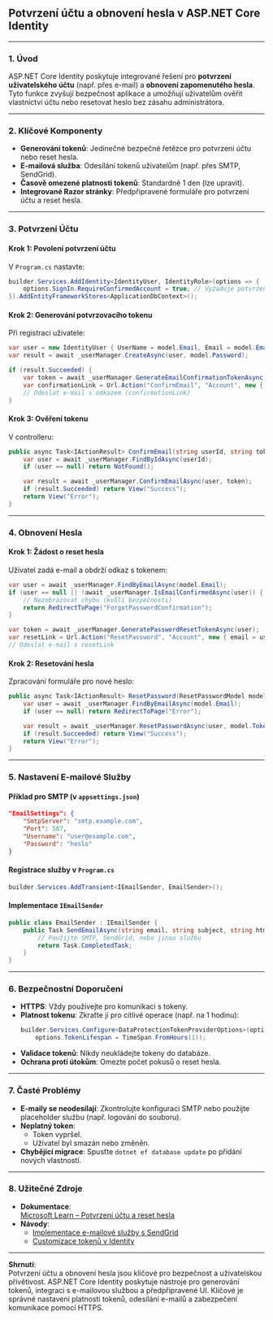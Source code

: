 
## **Potvrzení účtu a obnovení hesla v ASP.NET Core Identity**

---

### **1. Úvod**  

ASP.NET Core Identity poskytuje integrované řešení pro **potvrzení uživatelského účtu** (např. přes e-mail) a **obnovení zapomenutého hesla**. Tyto funkce zvyšují bezpečnost aplikace a umožňují uživatelům ověřit vlastnictví účtu nebo resetovat heslo bez zásahu administrátora.

---

### **2. Klíčové Komponenty**  

- **Generování tokenů**: Jedinečné bezpečné řetězce pro potvrzení účtu nebo reset hesla.  
- **E-mailová služba**: Odesílání tokenů uživatelům (např. přes SMTP, SendGrid).  
- **Časově omezené platnosti tokenů**: Standardně 1 den (lze upravit).  
- **Integrované Razor stránky**: Předpřipravené formuláře pro potvrzení účtu a reset hesla.  

---

### **3. Potvrzení Účtu**  

#### **Krok 1: Povolení potvrzení účtu**  

V `Program.cs` nastavte:  
```csharp
builder.Services.AddIdentity<IdentityUser, IdentityRole>(options => {
    options.SignIn.RequireConfirmedAccount = true; // Vyžaduje potvrzení e-mailu pro přihlášení
}).AddEntityFrameworkStores<ApplicationDbContext>();
```

#### **Krok 2: Generování potvrzovacího tokenu**  

Při registraci uživatele:  
```csharp
var user = new IdentityUser { UserName = model.Email, Email = model.Email };
var result = await _userManager.CreateAsync(user, model.Password);

if (result.Succeeded) {
    var token = await _userManager.GenerateEmailConfirmationTokenAsync(user);
    var confirmationLink = Url.Action("ConfirmEmail", "Account", new { userId = user.Id, token }, Request.Scheme);
    // Odeslat e-mail s odkazem (confirmationLink)
}
```

#### **Krok 3: Ověření tokenu**  

V controlleru:  
```csharp
public async Task<IActionResult> ConfirmEmail(string userId, string token) {
    var user = await _userManager.FindByIdAsync(userId);
    if (user == null) return NotFound();

    var result = await _userManager.ConfirmEmailAsync(user, token);
    if (result.Succeeded) return View("Success");
    return View("Error");
}
```

---

### **4. Obnovení Hesla**  

#### **Krok 1: Žádost o reset hesla**  

Uživatel zadá e-mail a obdrží odkaz s tokenem:  
```csharp
var user = await _userManager.FindByEmailAsync(model.Email);
if (user == null || !await _userManager.IsEmailConfirmedAsync(user)) {
    // Nezobrazovat chybu (kvůli bezpečnosti)
    return RedirectToPage("ForgotPasswordConfirmation");
}

var token = await _userManager.GeneratePasswordResetTokenAsync(user);
var resetLink = Url.Action("ResetPassword", "Account", new { email = user.Email, token }, Request.Scheme);
// Odeslat e-mail s resetLink
```

#### **Krok 2: Resetování hesla**  

Zpracování formuláře pro nové heslo:  
```csharp
public async Task<IActionResult> ResetPassword(ResetPasswordModel model) {
    var user = await _userManager.FindByEmailAsync(model.Email);
    if (user == null) return RedirectToPage("Error");

    var result = await _userManager.ResetPasswordAsync(user, model.Token, model.Password);
    if (result.Succeeded) return View("Success");
    return View("Error");
}
```

---

### **5. Nastavení E-mailové Služby**  

#### **Příklad pro SMTP (v `appsettings.json`)**  

```json
"EmailSettings": {
    "SmtpServer": "smtp.example.com",
    "Port": 587,
    "Username": "user@example.com",
    "Password": "heslo"
}
```

#### **Registrace služby v `Program.cs`**  

```csharp
builder.Services.AddTransient<IEmailSender, EmailSender>();
```

#### **Implementace `IEmailSender`**  

```csharp
public class EmailSender : IEmailSender {
    public Task SendEmailAsync(string email, string subject, string htmlMessage) {
        // Použijte SMTP, SendGrid, nebo jinou službu
        return Task.CompletedTask;
    }
}
```

---

### **6. Bezpečnostní Doporučení**  

- **HTTPS**: Vždy používejte pro komunikaci s tokeny.  
- **Platnost tokenu**: Zkraťte ji pro citlivé operace (např. na 1 hodinu):  
  ```csharp
  builder.Services.Configure<DataProtectionTokenProviderOptions>(options => 
      options.TokenLifespan = TimeSpan.FromHours(1));
  ```
- **Validace tokenů**: Nikdy neukládejte tokeny do databáze.  
- **Ochrana proti útokům**: Omezte počet pokusů o reset hesla.  

---

### **7. Časté Problémy**  

- **E-maily se neodesílají**: Zkontrolujte konfiguraci SMTP nebo použijte placeholder službu (např. logování do souboru).  
- **Neplatný token**:  
  - Token vypršel.  
  - Uživatel byl smazán nebo změněn.  
- **Chybějící migrace**: Spusťte `dotnet ef database update` po přidání nových vlastností.  

---

### **8. Užitečné Zdroje**  

- **Dokumentace**:  
  [Microsoft Learn – Potvrzení účtu a reset hesla](https://learn.microsoft.com/cs-cz/aspnet/core/security/authentication/accconfirm)  
- **Návody**:  
  - [Implementace e-mailové služby s SendGrid](https://code-maze.com/aspnet-core-send-email/)  
  - [Customizace tokenů v Identity](https://www.blinkingcaret.com/2018/05/30/asp-net-core-identity-tokens/)  

---

**Shrnutí**:  
Potvrzení účtu a obnovení hesla jsou klíčové pro bezpečnost a uživatelskou přívětivost. ASP.NET Core Identity poskytuje nástroje pro generování tokenů, integraci s e-mailovou službou a předpřipravené UI. Klíčové je správné nastavení platnosti tokenů, odesílání e-mailů a zabezpečení komunikace pomocí HTTPS.
